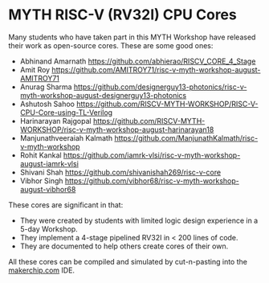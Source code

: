 # MYTH RISC-V (RV32I) CPU Cores

Many students who have taken part in this MYTH Workshop have released their work as open-source cores. These are some good ones:
- Abhinand Amarnath	https://github.com/abhierao/RISCV_CORE_4_Stage
- Amit Roy	https://github.com/AMITROY71/risc-v-myth-workshop-august-AMITROY71
- Anurag Sharma	https://github.com/designerguy13-photonics/risc-v-myth-workshop-august-designerguy13-photonics
- Ashutosh Sahoo	https://github.com/RISCV-MYTH-WORKSHOP/RISC-V-CPU-Core-using-TL-Verilog
- Harinarayan Rajgopal	https://github.com/RISCV-MYTH-WORKSHOP/risc-v-myth-workshop-august-harinarayan18
- Manjunathveeraiah Kalmath	https://github.com/ManjunathKalmath/risc-v-myth-workshop
- Rohit Kankal	https://github.com/iamrk-vlsi/risc-v-myth-workshop-august-iamrk-vlsi
- Shivani Shah	https://github.com/shivanishah269/risc-v-core
- Vibhor Singh	https://github.com/vibhor68/risc-v-myth-workshop-august-vibhor68

These cores are significant in that:
  - They were created by students with limited logic design experience in a 5-day Workshop.
  - They implement a 4-stage pipelined RV32I in < 200 lines of code.
  - They are documented to help others create cores of their own.
  
All these cores can be compiled and simulated by cut-n-pasting into the [makerchip.com](makerchip.com) IDE.
